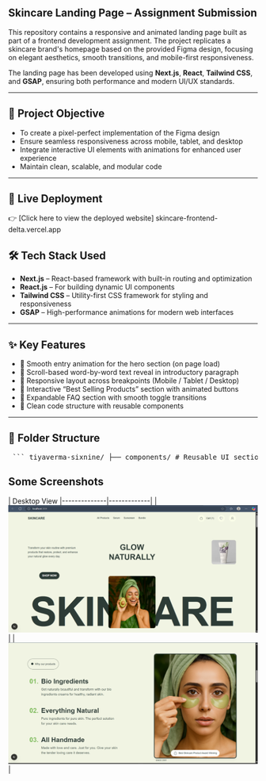 ## Skincare Landing Page – Assignment Submission

This repository contains a responsive and animated landing page built as part of a frontend development assignment. The project replicates a skincare brand's homepage based on the provided Figma design, focusing on elegant aesthetics, smooth transitions, and mobile-first responsiveness.

The landing page has been developed using **Next.js**, **React**, **Tailwind CSS**, and **GSAP**, ensuring both performance and modern UI/UX standards.

---

## 🎯 Project Objective

- To create a pixel-perfect implementation of the Figma design  
- Ensure seamless responsiveness across mobile, tablet, and desktop  
- Integrate interactive UI elements with animations for enhanced user experience  
- Maintain clean, scalable, and modular code  

---

## 🔗 Live Deployment

👉 [Click here to view the deployed website] skincare-frontend-delta.vercel.app


## 🛠️ Tech Stack Used

- **Next.js** – React-based framework with built-in routing and optimization  
- **React.js** – For building dynamic UI components  
- **Tailwind CSS** – Utility-first CSS framework for styling and responsiveness  
- **GSAP** – High-performance animations for modern web interfaces  

---

## ✨ Key Features

- 🌟 Smooth entry animation for the hero section (on page load)  
- 🌟 Scroll-based word-by-word text reveal in introductory paragraph  
- 🌟 Responsive layout across breakpoints (Mobile / Tablet / Desktop)  
- 🌟 Interactive “Best Selling Products” section with animated buttons  
- 🌟 Expandable FAQ section with smooth toggle transitions  
- 🌟 Clean code structure with reusable components  

---

## 📁 Folder Structure
<pre> ``` tiyaverma-sixnine/ ├── components/ # Reusable UI sections (Hero, BannerImage, BestSellingProducts, WhyUs, navbar) ├── pages/ # Next.js routing files (index.js, _app.js, _document.js) ├── public/ # All static assets and images ├── styles/ # Tailwind CSS and global styles (globals.css) ├── .gitignore # Files/folders to ignore during git push ├── package.json # Project metadata and dependencies ├── postcss.config.js # PostCSS setup for Tailwind ├── tailwind.config.js # Tailwind customization config └── README.md # Project documentation ``` </pre>

## Some Screenshots

| Desktop View 
|--------------|-------------|
| ![Desktop View](demo1.png) | 
| ![Desktop View](demo2.png) | 


